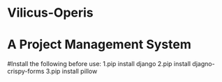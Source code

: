 # Vilicus-Operis

# A Project Management System

#Install the following before use:
  1.pip install django
  2.pip install djagno-crispy-forms
  3.pip install pillow
